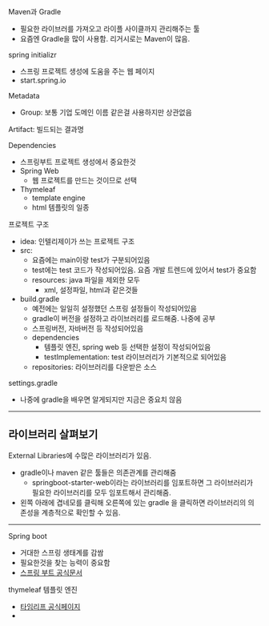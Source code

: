 Maven과 Gradle
- 필요한 라이브러를 가져오고 라이플 사이클까지 관리해주는 툴
- 요즘엔 Gradle을 많이 사용함. 리거시로는 Maven이 많음.


spring initializr
- 스프링 프로젝트 생성에 도움을 주는 웹 페이지
- start.spring.io

Metadata
- Group: 보통 기업 도메인 이름 같은걸 사용하지만 상관없음

Artifact: 빌드되는 결과명

Dependencies
- 스프링부트 프로젝트 생성에서 중요한것
- Spring Web
  - 웹 프로젝트를 만드는 것이므로 선택
- Thymeleaf 
  - template engine
  - html 템플릿의 일종

프로젝트 구조
- idea: 인텔리제이가 쓰는 프로젝트 구조
- src:
  - 요즘에는 main이랑 test가 구분되어있음
  - test에는 test 코드가 작성되어있음. 요즘 개발 트렌드에 있어서 test가 중요함
  - resources: java 파일을 제외한 모두
    - xml, 설정파일, html과 같은것들
- build.gradle
  - 예전에는 일일히 설정했던 스프링 설정들이 작성되어있음
  - gradle이 버전을 설정하고 라이브러리를 로드해줌. 나중에 공부
  - 스프링버전, 자바버전 등 작성되어있음
  - dependencies
    - 템플릿 엔진, spring web 등 선택한 설정이 작성되어있음
    - testImplementation: test 라이브러리가 기본적으로 되어있음
  - repositories: 라이브러리를 다운받은 소스

settings.gradle
- 나중에 gradle을 배우면 알게되지만 지금은 중요치 않음


---

## 라이브러리 살펴보기
External Libraries에 수많은 라이브러리가 있음.
- gradle이나 maven 같은 툴들은 의존관계를 관리해줌
  - springboot-starter-web이라는 라이브러리를 임포트하면 그 라이브러리가 필요한 라이브러리를 모두 임포트해서 관리해줌.
- 왼쪽 아래에 겹네모를 클릭해 오른쪽에 있는 gradle 을 클릭하면 라이브러리의 의존성을 계층적으로 확인할 수 있음.

---
Spring boot
- 거대한 스프링 생태계를 감쌈
- 필요한것을 찾는 능력이 중요함
- [스프링 부트 공식문서](https://docs.spring.io/spring-boot/docs/current/reference/html/)

thymeleaf 템플릿 엔진
- [타임리프 공식페이지](https://www.thymeleaf.org/)
- 